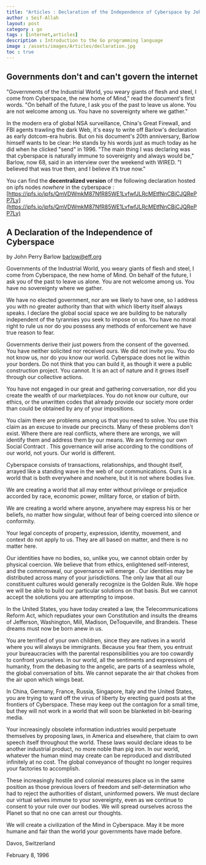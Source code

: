 ```yaml
---
title: "Articles : Declaration of the Independence of Cyberspace by John Perry Barlow"
author : Seif-Allah
layout: post
category : go
tags : [internet,articles]
description : Introduction to the Go programming language
image : /assets/images/Articles/declaration.jpg
toc : true
---
```


## Governments don't and can't govern the internet

"Governments of the Industrial World, you weary giants of flesh and steel, I come from Cyberspace, the new home of Mind," read the document's first words. "On behalf of the future, I ask you of the past to leave us alone. You are not welcome among us. You have no sovereignty where we gather."

In the modern era of global NSA surveillance, China's Great Firewall, and FBI agents trawling the dark Web, it's easy to write off Barlow's declaration as early dotcom-era hubris. But on his document's 20th anniversary, Barlow himself wants to be clear: He stands by his words just as much today as he did when he clicked "send" in 1996. "The main thing I was declaring was that cyberspace is naturally immune to sovereignty and always would be," Barlow, now 68, said in an interview over the weekend with WIRED. "I believed that was true then, and I believe it’s true now."

You can find the **decentralized version** of the following declaration hosted on ipfs nodes *nowhere* in the cyberspace : [https://ipfs.io/ipfs/QmVDWmkM87NfR85WE1LvfwfJLRcMEtfNnCBiCJQRePP7Ly](https://ipfs.io/ipfs/QmVDWmkM87NfR85WE1LvfwfJLRcMEtfNnCBiCJQRePP7Ly)

## A Declaration of the Independence of Cyberspace

by John Perry Barlow <barlow@eff.org>

Governments of the Industrial World, you weary giants of flesh and steel, I come from Cyberspace, the new home of Mind. On behalf of the future, I ask you of the past to leave us alone. You are not welcome among us. You have no sovereignty where we gather.

We have no elected government, nor are we likely to have one, so I address you with no greater authority than that with which liberty itself always speaks. I declare the global social space we are building to be naturally independent of the tyrannies you seek to impose on us. You have no moral right to rule us nor do you possess any methods of enforcement we have true reason to fear.

Governments derive their just powers from the consent of the governed. You have neither solicited nor received ours. We did not invite you. You do not know us, nor do you know our world. Cyberspace does not lie within your borders. Do not think that you can build it, as though it were a public construction project. You cannot. It is an act of nature and it grows itself through our collective actions.

You have not engaged in our great and gathering conversation, nor did you create the wealth of our marketplaces. You do not know our culture, our ethics, or the unwritten codes that already provide our society more order than could be obtained by any of your impositions.

You claim there are problems among us that you need to solve. You use this claim as an excuse to invade our precincts. Many of these problems don't exist. Where there are real conflicts, where there are wrongs, we will identify them and address them by our means. We are forming our own Social Contract . This governance will arise according to the conditions of our world, not yours. Our world is different.

Cyberspace consists of transactions, relationships, and thought itself, arrayed like a standing wave in the web of our communications. Ours is a world that is both everywhere and nowhere, but it is not where bodies live.

We are creating a world that all may enter without privilege or prejudice accorded by race, economic power, military force, or station of birth.

We are creating a world where anyone, anywhere may express his or her beliefs, no matter how singular, without fear of being coerced into silence or conformity.

Your legal concepts of property, expression, identity, movement, and context do not apply to us. They are all based on matter, and there is no matter here.

Our identities have no bodies, so, unlike you, we cannot obtain order by physical coercion. We believe that from ethics, enlightened self-interest, and the commonweal, our governance will emerge . Our identities may be distributed across many of your jurisdictions. The only law that all our constituent cultures would generally recognize is the Golden Rule. We hope we will be able to build our particular solutions on that basis. But we cannot accept the solutions you are attempting to impose.

In the United States, you have today created a law, the Telecommunications Reform Act, which repudiates your own Constitution and insults the dreams of Jefferson, Washington, Mill, Madison, DeToqueville, and Brandeis. These dreams must now be born anew in us.

You are terrified of your own children, since they are natives in a world where you will always be immigrants. Because you fear them, you entrust your bureaucracies with the parental responsibilities you are too cowardly to confront yourselves. In our world, all the sentiments and expressions of humanity, from the debasing to the angelic, are parts of a seamless whole, the global conversation of bits. We cannot separate the air that chokes from the air upon which wings beat.

In China, Germany, France, Russia, Singapore, Italy and the United States, you are trying to ward off the virus of liberty by erecting guard posts at the frontiers of Cyberspace. These may keep out the contagion for a small time, but they will not work in a world that will soon be blanketed in bit-bearing media.

Your increasingly obsolete information industries would perpetuate themselves by proposing laws, in America and elsewhere, that claim to own speech itself throughout the world. These laws would declare ideas to be another industrial product, no more noble than pig iron. In our world, whatever the human mind may create can be reproduced and distributed infinitely at no cost. The global conveyance of thought no longer requires your factories to accomplish.

These increasingly hostile and colonial measures place us in the same position as those previous lovers of freedom and self-determination who had to reject the authorities of distant, uninformed powers. We must declare our virtual selves immune to your sovereignty, even as we continue to consent to your rule over our bodies. We will spread ourselves across the Planet so that no one can arrest our thoughts.

We will create a civilization of the Mind in Cyberspace. May it be more humane and fair than the world your governments have made before.

Davos, Switzerland

February 8, 1996
